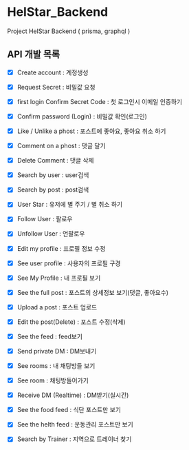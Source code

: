 # HelStar_Backend
Project HelStar Backend ( prisma, graphql )

## API 개발 목록 

- [x] Create account : 계정생성
- [x] Request Secret : 비밀값 요청
- [x] first login Confirm Secret Code : 첫 로그인시 이메일 인증하기
- [x] Confirm password (Login) : 비밀값 확인(로그인)
- [x] Like / Unlike a phost : 포스트에 좋아요, 좋아요 취소 하기
- [x] Comment on a phost : 댓글 달기 
- [x] Delete Comment : 댓글 삭제 
- [x] Search by user : user검색
- [x] Search by post : post검색 
- [x] User Star : 유저에 별 주기 / 별 취소 하기
- [x] Follow User : 팔로우
- [x] Unfollow User : 언팔로우
- [x] Edit my profile : 프로필 정보 수정 
- [x] See user profile : 사용자의 프로필 구경 
- [x] See My Profile : 내 프로필 보기
- [x] See the full post : 포스트의 상세정보 보기(댓글, 좋아요수)
- [x] Upload a post : 포스트 업로드
- [x] Edit the post(Delete) : 포스트 수정(삭제) 
- [x] See the feed : feed보기 
- [x] Send private DM : DM보내기
- [x] See rooms : 내 채팅방들 보기
- [x] See room : 채팅방들어가기
- [x] Receive DM (Realtime) : DM받기(실시간)
- [x] See the food feed : 식단 포스트만 보기 
- [x] See the helth feed : 운동관리 포스트만 보기 
- [x] Search by Trainer : 지역으로 트레이너 찾기
 